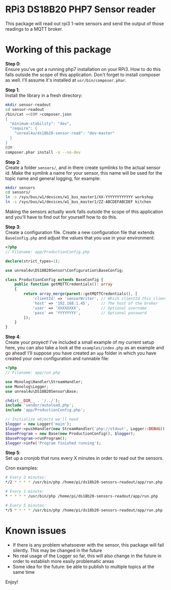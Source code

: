 # RPi3 DS18B20 PHP7 Sensor reader

This package will read out rpi3 1-wire sensors and send the output of those readings to a MQTT broker.

# Working of this package

**Step 0**:  
Ensure you've got a running php7 installation on your RPi3. How to do this falls outside the scope of this application.
Don't forget to install composer as well. I'll assume it's installed at `usr/bin/composer.phar`.

**Step 1**:  
Install the library in a fresh directory:

```bash
mkdir sensor-readout
cd sensor-readout
/bin/cat <<EOM >composer.json
{
  "minimum-stability": "dev",
  "require": {
    "unreal4u/ds18b20-sensor-read": "dev-master"
  }
}
EOM
composer.phar install -o --no-dev
```

**Step 2**:  
Create a folder `sensors/`, and in there create symlinks to the actual sensor id. Make the symlink a name for your
sensor, this name will be used for the topic name and general logging, for example: 

```bash
mkdir sensors
cd sensors/
ln -s /sys/bus/w1/devices/w1_bus_master1/XX-YYYYYYYYYYYY workshop
ln -s /sys/bus/w1/devices/w1_bus_master1/ZZ-ABCDEFABCDEF kitchen
```

Making the sensors actually work falls outside the scope of this application and you'll have to find out for yourself
how to do this.

**Step 3**:  
Create a configuration file. Create a new configuration file that extends `BaseConfig.php` and adjust the values that
you use in your environment:
```php
<?php
// Filename: app/ProductionConfig.php

declare(strict_types=1);

use unreal4u\DS18B20Sensor\Configuration\BaseConfig;

class ProductionConfig extends BaseConfig {
    public function getMQTTCredentials(): array
    {
        return array_merge(parent::getMQTTCredentials(), [
            'clientId' => 'sensorWriter', // Which clientId this client will pass on to the broker
            'host' => '192.168.1.45',     // The host of the broker
            'user' => 'XXXXXXXX',         // Optional username
            'pass' => 'YYYYYYYY',         // Optional password
        ]);
    }
}
```

**Step 4**:  
Create your proyect! I've included a small example of my current setup here, you can also take a look at the 
`examples/index.php` as an example and go ahead! I'll suppose you have created an `app` folder in which you have created
your own configuration and runnable file:
```php
<?php
// Filename: app/run.php

use Monolog\Handler\StreamHandler;
use Monolog\Logger;
use unreal4u\DS18B20Sensor\Base;

chdir(__DIR__ . '/../');
include 'vendor/autoload.php';
include 'app/ProductionConfig.php';

// Initialize objects we'll need
$logger = new Logger('main');
$logger->pushHandler(new StreamHandler('php://stdout', Logger::DEBUG));
$baseProgram = new Base(new ProductionConfig(), $logger);
$baseProgram->runProgram();
$logger->info('Program finished running');
```

**Step 5**:  
Set up a cronjob that runs every X minutes in order to read out the sensors.

Cron examples:
```bash
# Every 2 minutes:
*/2 * * * * /usr/bin/php /home/pi/ds18b20-sensors-readout/app/run.php

# Every 1 minute:
* * * * * /usr/bin/php /home/pi/ds18b20-sensors-readout/app/run.php

# Every 5 minutes:
*/5 * * * * /usr/bin/php /home/pi/ds18b20-sensors-readout/app/run.php
```

# Known issues

- If there is any problem whatsoever with the sensor, this package will fail silently. This may be changed in the future
- No real usage of the Logger so far, this will also change in the future in order to establish more easily problematic areas
- Some idea for the future: be able to publish to multiple topics at the same time

Enjoy!
